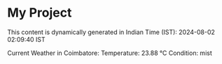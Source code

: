 # My Project

This content is dynamically generated in Indian Time (IST): 2024-08-02 02:09:40 IST


Current Weather in Coimbatore:
Temperature: 23.88 °C
Condition: mist
